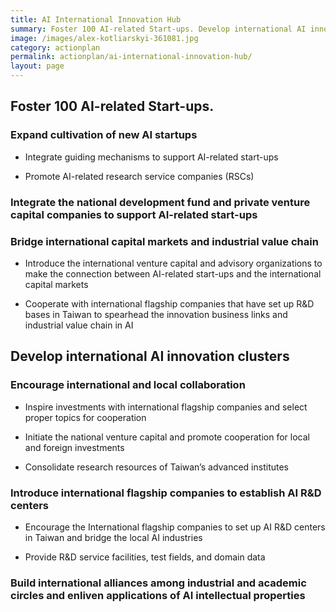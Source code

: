 ```yaml
---
title: AI International Innovation Hub
summary: Foster 100 AI-related Start-ups. Develop international AI innovation clusters.
image: /images/alex-kotliarskyi-361081.jpg
category: actionplan
permalink: actionplan/ai-international-innovation-hub/
layout: page
---
```


## Foster 100 AI-related Start-ups.

### Expand cultivation of new AI startups
 
* Integrate guiding mechanisms to support AI-related start-ups 

* Promote AI-related research service companies (RSCs) 
 
### Integrate the national development fund and private venture capital companies to support AI-related start-ups
 
### Bridge international capital markets and industrial value chain
 
* Introduce the international venture capital and advisory organizations to make the connection between AI-related start-ups and the international capital markets
 
* Cooperate with international flagship companies that have set up R&D bases in Taiwan to spearhead the innovation business links and industrial value chain in AI


## Develop international AI innovation clusters

### Encourage international and local collaboration
* Inspire investments with international flagship companies and select proper topics for cooperation

* Initiate the national venture capital and promote cooperation for local and foreign investments

* Consolidate research resources of Taiwan’s advanced institutes

### Introduce international flagship companies to establish AI R&D centers 

* Encourage the International flagship companies to set up AI R&D centers in Taiwan and bridge the local AI industries

* Provide R&D service facilities, test fields, and domain data

### Build international alliances among industrial and academic circles and enliven applications of AI intellectual properties